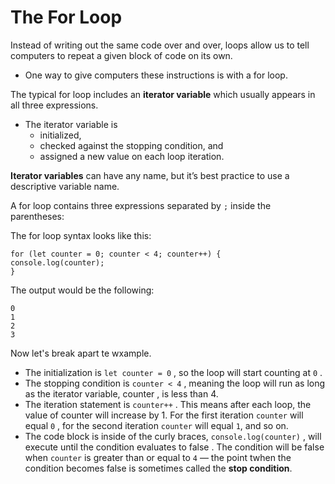 # The For Loop

Instead of writing out the same code over and over, loops allow us to tell computers to repeat a given block of code on its own. 
  - One way to give computers these instructions is with a for loop.

The typical for loop includes an **iterator variable** which usually appears in all three expressions. 
  - The iterator variable is 
      - initialized, 
      - checked against the stopping condition, and 
      - assigned a new value on each loop iteration. 
     
**Iterator variables** can have any name, but it’s best practice to use a descriptive variable name.

A for loop contains three expressions separated by ```;``` inside the parentheses:

The for loop syntax looks like this:

```
for (let counter = 0; counter < 4; counter++) {
console.log(counter);
}
```

The output would be the following:

```
0
1
2
3
```

Now let's break apart te wxample.

  - The initialization is ```let counter = 0``` , so the loop will start counting at ``0`` .
  - The stopping condition is ```counter < 4``` , meaning the loop will run as long as the iterator variable, counter , is less than 4.
  - The iteration statement is ```counter++``` . This means after each loop, the value of counter will increase by 1. For the first iteration ```counter``` will equal ```0``` , for the second iteration ```counter``` will equal ```1```, and so on.
  - The code block is inside of the curly braces, ```console.log(counter)``` , will execute until the condition evaluates to false . The condition will be false when ```counter``` is greater than or equal to ```4``` — the point twhen the condition becomes false is sometimes called the **stop condition**.
